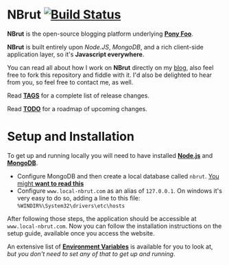 NBrut [![Build Status](https://travis-ci.org/bevacqua/NBrut.png?branch=master)](https://travis-ci.org/bevacqua/NBrut)
========================================================================================================================

**NBrut** is the open-source blogging platform underlying [**Pony Foo**](http://www.ponyfoo.com "Pony Foo").

**NBrut** is built entirely upon _Node.JS_, _MongoDB_, and a rich client-side application layer, so it's **Javascript everywhere**.

You can read all about how I work on **NBrut** directly on my [blog](http://blog.ponyfoo.com/2012/12/25/pony-foo-begins "Introductory Post"), also feel free to fork this repository and fiddle with it. I'd also be delighted to hear from you, so feel free to contact me, as well.

Read [**TAGS**](/TAGS.md) for a complete list of release changes.

Read [**TODO**](/TODO.md) for a roadmap of upcoming changes.



Setup and Installation
======================

To get up and running locally you will need to have installed [**Node.js**](http://nodejs.org/) and [**MongoDB**](http://www.mongodb.org/).

- Configure MongoDB and then create a local database called `nbrut`. [You might **want to read this**](http://docs.mongodb.org/manual/tutorial/getting-started/ "Getting Started with MongoDB Development")
- Configure `www.local-nbrut.com` as an alias of `127.0.0.1`. On windows it's very easy to do so, adding a line to this file: `%WINDIR%\System32\drivers\etc\hosts`

After following those steps, the application should be accessible at `www.local-nbrut.com`. Now you can follow the installation instructions on the setup guide, available once you access the website.

An extensive list of [**Environment Variables**](/ENV.md) is available for you to look at, _but you don't need to set any of that to get up and running_.